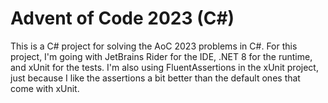 # Advent of Code 2023 (C#)

This is a C# project for solving the AoC 2023 problems in C#. For this project, I'm going with JetBrains Rider for the
IDE, .NET 8 for the runtime, and xUnit for the tests. I'm also using FluentAssertions in the xUnit project, just because
I like the assertions a bit better than the default ones that come with xUnit.